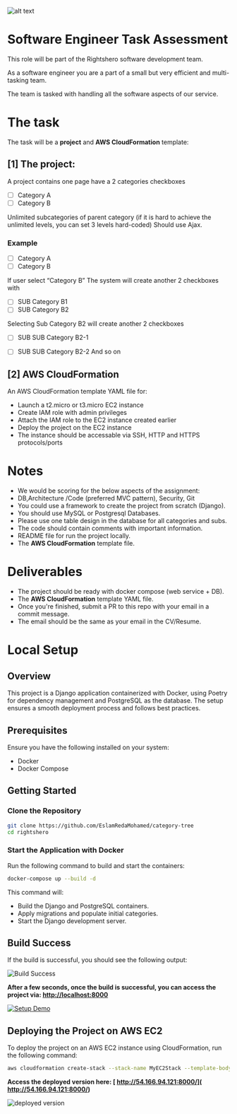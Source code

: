 ![alt text](https://rightshero.com/wp/wp-content/uploads/2024/04/RightsHero-Logo.png)


# Software Engineer Task Assessment

This role will be part of the Rightshero software development team.

As a software engineer you are a part of a small but very efficient and multi-tasking team. 

The team is tasked with handling all the software aspects of our service.

# The task
The task will be a **project** and **AWS CloudFormation** template:

## [1] The project:
A project contains one page have a 2 categories checkboxes

- [ ] Category A
- [ ] Category B

Unlimited subcategories of parent category (if it is hard to achieve the unlimited levels, you can set 3 levels hard-coded)
Should use Ajax.

### Example
- [ ] Category A
- [ ] Category B

If user select “Category B”
The system will create another 2 checkboxes with

- [ ] SUB Category B1
- [ ] SUB Category B2

Selecting Sub Category B2 will create another 2 checkboxes

- [ ] SUB SUB Category B2-1
- [ ] SUB SUB Category B2-2
 And so on


## [2] AWS CloudFormation
An AWS CloudFormation template YAML file for:
- Launch a t2.micro or t3.micro EC2 instance
- Create IAM role with admin privileges
- Attach the IAM role to the EC2 instance created earlier
- Deploy the project on the EC2 instance
- The instance should be accessable via SSH, HTTP and HTTPS protocols/ports


# Notes
- We would be scoring for the below aspects of the assignment:
- DB,Architecture /Code (preferred MVC pattern), Security, Git
- You could use a framework to create the project from scratch (Django).
- You should use MySQL or Postgresql Databases.
- Please use one table design in the database for all categories and subs.
- The code should contain comments with important information.
- README file for run the project locally.
- The **AWS CloudFormation** template file.


# Deliverables
- The project should be ready with docker compose (web service + DB).
- The **AWS CloudFormation** template YAML file.
- Once you're finished, submit a PR to this repo with your email in a commit message.
- The email should be the same as your email in the CV/Resume.

# Local Setup
## Overview
This project is a Django application containerized with Docker, using Poetry for dependency management and PostgreSQL as the database. The setup ensures a smooth deployment process and follows best practices.

## Prerequisites
Ensure you have the following installed on your system:
- Docker
- Docker Compose

## Getting Started
### Clone the Repository
```bash
git clone https://github.com/EslamRedaMohamed/category-tree
cd rightshero
```

### Start the Application with Docker
Run the following command to build and start the containers:
```bash
docker-compose up --build -d
```
This command will:
- Build the Django and PostgreSQL containers.
- Apply migrations and populate initial categories.
- Start the Django development server.

## Build Success
If the build is successful, you should see the following output:

![Build Success](https://drive.google.com/file/d/1iJt3vXddx0NScMvKB2iYfM-uGpfNgEqz/view?usp=drive_link)

**After a few seconds, once the build is successful, you can access the project via: [http://localhost:8000](http://localhost:8000)**

[![Setup Demo](https://via.placeholder.com/800x450.png?text=Click+to+Watch+Video)](https://drive.google.com/file/d/1etW8y6XGvrre3vkkZ7yzzAdZX-nWYxcO/view?usp=drive_link)




## Deploying the Project on AWS EC2  

To deploy the project on an AWS EC2 instance using CloudFormation, run the following command:  

```bash
aws cloudformation create-stack --stack-name MyEC2Stack --template-body file://cloudformation-template.yaml --capabilities CAPABILITY_NAMED_IAM
```


**Access the deployed version here: [ http://54.166.94.121:8000/]( http://54.166.94.121:8000/)**

![deployed version](https://drive.google.com/file/d/1L7XY4fhAERH-Y1IdgROL7tXjdkUtlJKM/view?usp=drive_link)




